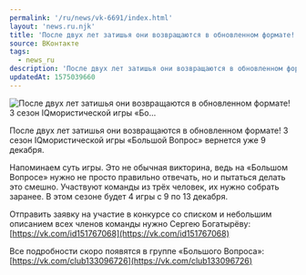 ```yaml
---
permalink: '/ru/news/vk-6691/index.html'
layout: 'news.ru.njk'
title: 'После двух лет затишья они возвращаются в обновленном формате! 3 сезон IQмористической игры «Бо…'
source: ВКонтакте
tags:
  - news_ru
description: 'После двух лет затишья они возвращаются в обновленном формате! 3 сезон IQмористической игры «Бо…'
updatedAt: 1575039660
---
```

![После двух лет затишья они возвращаются в обновленном формате! 3 сезон IQмористической игры «Бо…](https://sun9-47.userapi.com/impg/c854128/v854128646/18d3bb/g-IqymmGa4Y.jpg?size=1280x853&quality=96&proxy=1&sign=0f556cdd83245d6fa85bd7103bc1f2e3&c_uniq_tag=gQxFBh66Ewt8qANOe-KEFqPvBIHLrZkiwir-Px93Tjk&type=album)

После двух лет затишья они возвращаются в обновленном формате! 3 сезон IQмористической игры «Большой Вопрос» вернется уже 9 декабря.

Напоминаем суть игры. Это не обычная викторина, ведь на «Большом Вопросе» нужно не просто правильно отвечать, но и пытаться делать это смешно. Участвуют команды из трёх человек, их нужно собрать заранее. В этом сезоне будет 4 игры с 9 по 13 декабря.

Отправить заявку на участие в конкурсе со списком и небольшим описанием всех членов команды нужно Сергею Богатырёву: [https://vk.com/id151767068](https://vk.com/id151767068)

Все подробности скоро появятся в группе «Большого Вопроса»: [https://vk.com/club133096726](https://vk.com/club133096726)

